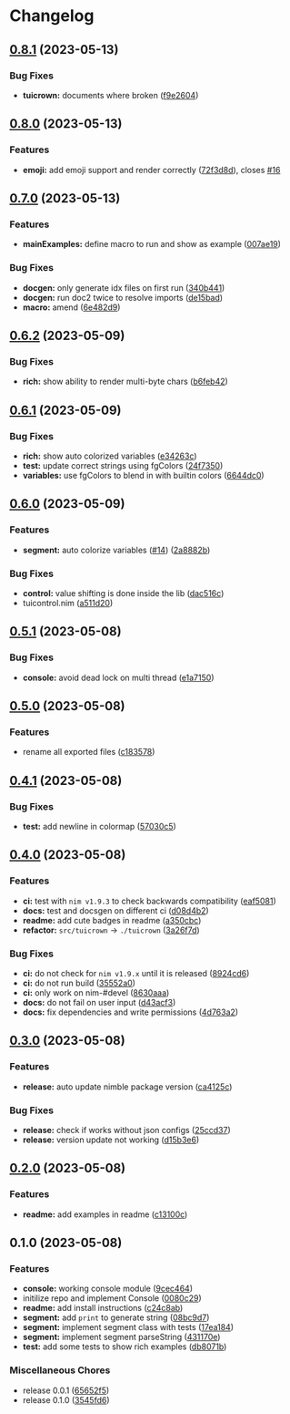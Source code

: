 # Changelog

## [0.8.1](https://github.com/pysan3/tuicrown/compare/v0.8.0...v0.8.1) (2023-05-13)


### Bug Fixes

* **tuicrown:** documents where broken ([f9e2604](https://github.com/pysan3/tuicrown/commit/f9e2604bca2a370d2d0663a6bf08512eeb6df194))

## [0.8.0](https://github.com/pysan3/tuicrown/compare/v0.7.0...v0.8.0) (2023-05-13)


### Features

* **emoji:** add emoji support and render correctly ([72f3d8d](https://github.com/pysan3/tuicrown/commit/72f3d8da5861773a91c437b0cf56156cfa5c4a04)), closes [#16](https://github.com/pysan3/tuicrown/issues/16)

## [0.7.0](https://github.com/pysan3/tuicrown/compare/v0.6.2...v0.7.0) (2023-05-13)


### Features

* **mainExamples:** define macro to run and show as example ([007ae19](https://github.com/pysan3/tuicrown/commit/007ae19f7eb259e7619a94cdd1c2faa568be8267))


### Bug Fixes

* **docgen:** only generate idx files on first run ([340b441](https://github.com/pysan3/tuicrown/commit/340b441ffd9a4b3b6b3abc4b9bc6fd6450d90da0))
* **docgen:** run doc2 twice to resolve imports ([de15bad](https://github.com/pysan3/tuicrown/commit/de15bad5ce48f5118c803e6bc12f6f02fd94b198))
* **macro:** amend ([6e482d9](https://github.com/pysan3/tuicrown/commit/6e482d97b5fecd5bea30fb2c6b8708e282ed5b39))

## [0.6.2](https://github.com/pysan3/tuicrown/compare/v0.6.1...v0.6.2) (2023-05-09)


### Bug Fixes

* **rich:** show ability to render multi-byte chars ([b6feb42](https://github.com/pysan3/tuicrown/commit/b6feb4274d99e0bcfa00d5091b71604f41580c8f))

## [0.6.1](https://github.com/pysan3/tuicrown/compare/v0.6.0...v0.6.1) (2023-05-09)


### Bug Fixes

* **rich:** show auto colorized variables ([e34263c](https://github.com/pysan3/tuicrown/commit/e34263cdb6d27e6e149c3679805420b92e63c723))
* **test:** update correct strings using fgColors ([24f7350](https://github.com/pysan3/tuicrown/commit/24f7350a464e7119b175e5d2ea47ed37ec839c38))
* **variables:** use fgColors to blend in with builtin colors ([6644dc0](https://github.com/pysan3/tuicrown/commit/6644dc0f6bca194027eba5db9abe95acc932d0bd))

## [0.6.0](https://github.com/pysan3/tuicrown/compare/v0.5.1...v0.6.0) (2023-05-09)


### Features

* **segment:** auto colorize variables ([#14](https://github.com/pysan3/tuicrown/issues/14)) ([2a8882b](https://github.com/pysan3/tuicrown/commit/2a8882bc9ef138f6f39110ca713033c17de1e3e3))


### Bug Fixes

* **control:** value shifting is done inside the lib ([dac516c](https://github.com/pysan3/tuicrown/commit/dac516cf61a39de7803e51182bc6aa02e8f56650))
* tuicontrol.nim ([a511d20](https://github.com/pysan3/tuicrown/commit/a511d2030f1b35ca26edd90d1bc7634763888aad))

## [0.5.1](https://github.com/pysan3/tuicrown/compare/v0.5.0...v0.5.1) (2023-05-08)


### Bug Fixes

* **console:** avoid dead lock on multi thread ([e1a7150](https://github.com/pysan3/tuicrown/commit/e1a71507265279154bff4b925db5c66e37e9aff8))

## [0.5.0](https://github.com/pysan3/tuicrown/compare/v0.4.1...v0.5.0) (2023-05-08)


### Features

* rename all exported files ([c183578](https://github.com/pysan3/tuicrown/commit/c183578477981bab3f6cb97e04fd7df6ad38d187))

## [0.4.1](https://github.com/pysan3/tuicrown/compare/v0.4.0...v0.4.1) (2023-05-08)


### Bug Fixes

* **test:** add newline in colormap ([57030c5](https://github.com/pysan3/tuicrown/commit/57030c532f961ab5be93b21d9a56c09ea9ed37d4))

## [0.4.0](https://github.com/pysan3/tuicrown/compare/v0.3.0...v0.4.0) (2023-05-08)


### Features

* **ci:** test with `nim v1.9.3` to check backwards compatibility ([eaf5081](https://github.com/pysan3/tuicrown/commit/eaf508184c881d2000fc94e20bd8790d9f2960b1))
* **docs:** test and docsgen on different ci ([d08d4b2](https://github.com/pysan3/tuicrown/commit/d08d4b28ca3d9c0442cc550e4756d0471aa3cbf2))
* **readme:** add cute badges in readme ([a350cbc](https://github.com/pysan3/tuicrown/commit/a350cbc16ffe77923f09ff06fc2bed54487726b6))
* **refactor:** `src/tuicrown` -&gt; `./tuicrown` ([3a26f7d](https://github.com/pysan3/tuicrown/commit/3a26f7d816087fd8eaf0979c2b636f03f9303076))


### Bug Fixes

* **ci:** do not check for `nim v1.9.x` until it is released ([8924cd6](https://github.com/pysan3/tuicrown/commit/8924cd60d583ba97d8223c36ff68610c32b6e186))
* **ci:** do not run build ([35552a0](https://github.com/pysan3/tuicrown/commit/35552a09042ba9c2333dbdffa57292b22248eda4))
* **ci:** only work on nim-#devel ([8630aaa](https://github.com/pysan3/tuicrown/commit/8630aaa300d0ff725dd22ed99cd57c004dd2b6ac))
* **docs:** do not fail on user input ([d43acf3](https://github.com/pysan3/tuicrown/commit/d43acf314a0a6f1c66683bc8d5d5f98687ae32a4))
* **docs:** fix dependencies and write permissions ([4d763a2](https://github.com/pysan3/tuicrown/commit/4d763a209d64d7478434112b576c57816a3469b4))

## [0.3.0](https://github.com/pysan3/tuicrown/compare/v0.2.0...v0.3.0) (2023-05-08)


### Features

* **release:** auto update nimble package version ([ca4125c](https://github.com/pysan3/tuicrown/commit/ca4125cdf75c4ad8c39c1c069daf0482230c5ad9))


### Bug Fixes

* **release:** check if works without json configs ([25ccd37](https://github.com/pysan3/tuicrown/commit/25ccd374840d9dbf27f7e7042513eb08942ee0e1))
* **release:** version update not working ([d15b3e6](https://github.com/pysan3/tuicrown/commit/d15b3e67f2b4380776a04d8be0b08da6683c6ca5))

## [0.2.0](https://github.com/pysan3/tuicrown/compare/v0.1.0...v0.2.0) (2023-05-08)


### Features

* **readme:** add examples in readme ([c13100c](https://github.com/pysan3/tuicrown/commit/c13100c9da1d514720dfd7123268c7971d3573d3))

## 0.1.0 (2023-05-08)


### Features

* **console:** working console module ([9cec464](https://github.com/pysan3/tuicrown/commit/9cec46431600135a083d2e04c0e4da58528ad70b))
* initilize repo and implement Console ([0080c29](https://github.com/pysan3/tuicrown/commit/0080c29213aab63722d544785b4947305a6ab035))
* **readme:** add install instructions ([c24c8ab](https://github.com/pysan3/tuicrown/commit/c24c8ab57ecb2487fa72cff5bcc4b95a1da10990))
* **segment:** add `print` to generate string ([08bc9d7](https://github.com/pysan3/tuicrown/commit/08bc9d7ae369831b9ae342d980c2fe0df4a0c710))
* **segment:** implement segment class with tests ([17ea184](https://github.com/pysan3/tuicrown/commit/17ea18445563c66dacb22c9c2d97056833fd8f1e))
* **segment:** implement segment parseString ([431170e](https://github.com/pysan3/tuicrown/commit/431170e9f1cf794102d0eca10057c727cea3e47e))
* **test:** add some tests to show rich examples ([db8071b](https://github.com/pysan3/tuicrown/commit/db8071b85f61a0059c0735972f700f44d919d006))


### Miscellaneous Chores

* release 0.0.1 ([65652f5](https://github.com/pysan3/tuicrown/commit/65652f53143b48985fd28cbc370dff27f626a21e))
* release 0.1.0 ([3545fd6](https://github.com/pysan3/tuicrown/commit/3545fd6efad9187a453a70cf6780566afe8251db))
